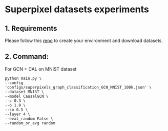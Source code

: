 # Superpixel datasets experiments
## 1. Requirements
Please follow this [repo](https://github.com/graphdeeplearning/benchmarking-gnns) to create your environment and download datasets.

## 2. Command:
For GCN + CAL on MNIST dataset

```
python main.py \
--config 'configs/superpixels_graph_classification_GCN_MNIST_100k.json' \
--dataset MNIST \
--model CausalGCN \
--c 0.3 \
--o 1.0 \
--co 0.5 \
--layer 4 \
--eval_random False \
--random_or_avg random
```



